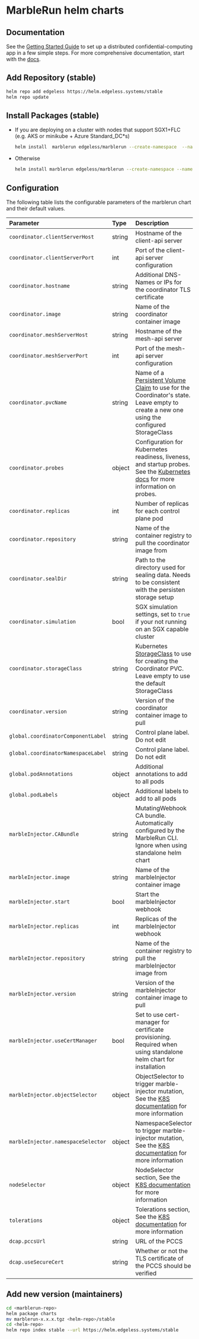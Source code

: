 # MarbleRun helm charts

## Documentation

See the [Getting Started Guide](https://docs.edgeless.systems/marblerun/getting-started/quickstart) to set up a distributed confidential-computing app in a few simple steps.
For more comprehensive documentation, start with the [docs](https://docs.edgeless.systems/marblerun).

## Add Repository (stable)

```bash
helm repo add edgeless https://helm.edgeless.systems/stable
helm repo update
```

## Install Packages (stable)

* If you are deploying on a cluster with nodes that support SGX1+FLC (e.g. AKS or minikube + Azure Standard_DC*s)

    ```bash
    helm install  marblerun edgeless/marblerun --create-namespace  --namespace marblerun
    ```

* Otherwise

    ```bash
    helm install marblerun edgeless/marblerun --create-namespace --namespace marblerun --set coordinator.resources=null --set coordinator.simulation=1 --set tolerations=null
    ```

## Configuration

The following table lists the configurable parameters of the marblerun chart and
their default values.

| Parameter                                    | Type           | Description    | Default                              |
|:---------------------------------------------|:---------------|:---------------|:-------------------------------------|
| `coordinator.clientServerHost`               | string         | Hostname of the client-api server | `"0.0.0.0"` |
| `coordinator.clientServerPort`               | int            | Port of the client-api server configuration | `4433` |
| `coordinator.hostname`                       | string         | Additional DNS-Names or IPs for the coordinator TLS certificate |  |
| `coordinator.image`                          | string         | Name of the coordinator container image | `"coordinator"` |
| `coordinator.meshServerHost`                 | string         | Hostname of the mesh-api server | `"0.0.0.0"` |
| `coordinator.meshServerPort`                 | int            | Port of the mesh-api server configuration | `2001` |
| `coordinator.pvcName`                        | string         | Name of a [Persistent Volume Claim](https://kubernetes.io/docs/concepts/storage/persistent-volumes/) to use for the Coordinator's state. Leave empty to create a new one using the configured StorageClass | |
| `coordinator.probes`                         | object         | Configuration for Kubernetes readiness, liveness, and startup probes. See the [Kubernetes docs](https://kubernetes.io/docs/tasks/configure-pod-container/configure-liveness-readiness-startup-probes/) for more information on probes. | `{"probes":{"readiness":{"failureThreshold":7,"periodSeconds":60,"timeoutSeconds":15},"liveness":{"failureThreshold":3,"periodSeconds":60,"timeoutSeconds":15},"startup":{"failureThreshold":3,"periodSeconds":2,"timeoutSeconds":15}}}` |
| `coordinator.replicas`                       | int            | Number of replicas for each control plane pod | `1` |
| `coordinator.repository`                     | string         | Name of the container registry to pull the coordinator image from | `"ghcr.io/edgelesssys/marblerun"` |
| `coordinator.sealDir`                        | string         | Path to the directory used for sealing data. Needs to be consistent with the persisten storage setup | `"/coordinator/data/"` |
| `coordinator.simulation`                     | bool           | SGX simulation settings, set to `true` if your not running on an SGX capable cluster | `false` |
| `coordinator.storageClass`                   | string         | Kubernetes [StorageClass](https://kubernetes.io/docs/concepts/storage/storage-classes/) to use for creating the Coordinator PVC. Leave empty to use the default StorageClass | |
| `coordinator.version`                        | string         | Version of the coordinator container image to pull | `"v1.7.0"` |
| `global.coordinatorComponentLabel`           | string         | Control plane label. Do not edit | `"edgeless.systems/control-plane-component"` |
| `global.coordinatorNamespaceLabel`           | string         | Control plane label. Do not edit | `"edgeless.systems/control-plane-ns"` |
| `global.podAnnotations`                      | object         | Additional annotations to add to all pods | `{}`|
| `global.podLabels`                           | object         | Additional labels to add to all pods | `{}` |
| `marbleInjector.CABundle`                    | string         | MutatingWebhook CA bundle. Automatically configured by the MarbleRun CLI. Ignore when using standalone helm chart | `""` |
| `marbleInjector.image`                       | string         | Name of the marbleInjector container image | `"coordinator"` |
| `marbleInjector.start`                       | bool           | Start the marbleInjector webhook | `false` |
| `marbleInjector.replicas`                    | int            | Replicas of the marbleInjector webhook | `1` |
| `marbleInjector.repository`                  | string         | Name of the container registry to pull the marbleInjector image from | `"ghcr.io/edgelesssys/marblerun"` |
| `marbleInjector.version`                     | string         | Version of the marbleInjector container image to pull | `"v1.7.0"` |
| `marbleInjector.useCertManager`              | bool           | Set to use cert-manager for certificate provisioning. Required when using standalone helm chart for installation | `false` |
| `marbleInjector.objectSelector`              | object         | ObjectSelector to trigger marble-injector mutation, See the [K8S documentation](https://kubernetes.io/docs/reference/access-authn-authz/extensible-admission-controllers/#matching-requests-objectselector) for more information | `{matchExpressions:[{key:"marblerun/marbletype",operator:"Exists"}]}` |
| `marbleInjector.namespaceSelector`           | object         | NamespaceSelector to trigger marble-injector mutation, See the [K8S documentation](https://kubernetes.io/docs/reference/access-authn-authz/extensible-admission-controllers/#matching-requests-namespaceselector) for more information | `{}` |
| `nodeSelector`                               | object         | NodeSelector section, See the [K8S documentation](https://kubernetes.io/docs/concepts/configuration/assign-pod-node/#nodeselector) for more information | `{"beta.kubernetes.io/os": "linux"}` |
| `tolerations`                                | object         | Tolerations section, See the [K8S documentation](https://kubernetes.io/docs/concepts/scheduling-eviction/taint-and-toleration/) for more information | `{key:"sgx.intel.com/epc",operator:"Exists",effect:"NoSchedule"}` |
| `dcap.pccsUrl`                               | string         | URL of the PCCS | `"https://global.acccache.azure.net/sgx/certification/v4/"` |
| `dcap.useSecureCert`                         | string         | Whether or not the TLS certificate of the PCCS should be verified | `"TRUE"` |

## Add new version (maintainers)

```bash
cd <marblerun-repo>
helm package charts
mv marblerun-x.x.x.tgz <helm-repo>/stable
cd <helm-repo>
helm repo index stable --url https://helm.edgeless.systems/stable
```
